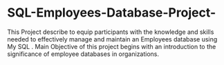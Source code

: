 # SQL-Employees-Database-Project-
This Project describe to equip participants with the knowledge and skills needed to effectively manage and maintain an Employees database using My SQL . Main Objective of this project begins with an introduction to the significance of employee databases in organizations.
